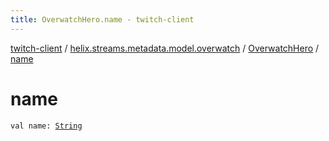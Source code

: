 ```yaml
---
title: OverwatchHero.name - twitch-client
---
```


[twitch-client](../../index.html) / [helix.streams.metadata.model.overwatch](../index.html) / [OverwatchHero](index.html) / [name](./name.html)

# name

`val name: `[`String`](https://kotlinlang.org/api/latest/jvm/stdlib/kotlin/-string/index.html)